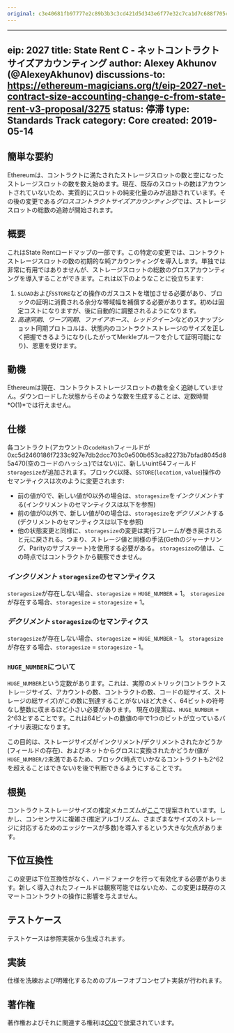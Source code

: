 ```yaml
---
original: c3e40681fb97777e2c89b3b3c3cd421d5d343e6f77e32c7ca1d7c688f705c81f
---
```


---
eip: 2027
title: State Rent C - ネットコントラクトサイズアカウンティング
author: Alexey Akhunov (@AlexeyAkhunov)
discussions-to: https://ethereum-magicians.org/t/eip-2027-net-contract-size-accounting-change-c-from-state-rent-v3-proposal/3275
status: 停滞
type: Standards Track
category: Core
created: 2019-05-14
---

## 簡単な要約
Ethereumは、コントラクトに満たされたストレージスロットの数と空になったストレージスロットの数を数え始めます。現在、既存のスロットの数はアカウントされていないため、実質的にスロットの純変化量のみが追跡されています。その後の変更である*グロスコントラクトサイズアカウンティング*では、ストレージスロットの総数の追跡が開始されます。

## 概要
これはState Rentロードマップの一部です。この特定の変更では、コントラクトストレージスロットの数の初期的な純アカウンティングを導入します。単独では非常に有用ではありませんが、ストレージスロットの総数のグロスアカウンティングを導入することができます。これは以下のようなことに役立ちます:
1. `SLOAD`および`SSTORE`などの操作のガスコストを増加させる必要があり、ブロックの証明に消費される余分な帯域幅を補償する必要があります。初めは固定コストになりますが、後に自動的に調整されるようになります。
2. *高速同期*、*ワープ同期*、*ファイアホース*、*レッドクイーン*などのスナップショット同期プロトコルは、状態内のコントラクトストレージのサイズを正しく把握できるようになり(したがってMerkleプルーフを介して証明可能になり)、恩恵を受けます。

## 動機
Ethereumは現在、コントラクトストレージスロットの数を全く追跡していません。ダウンロードした状態からそのような数を生成することは、定数時間*O(1)*では行えません。

## 仕様
各コントラクト(アカウントの`codeHash`フィールドが0xc5d2460186f7233c927e7db2dcc703c0e500b653ca82273b7bfad8045d85a470(空のコードのハッシュ)ではない)に、新しいuint64フィールド`storagesize`が追加されます。ブロック`C`以降、`SSTORE`(`location`, `value`)操作のセマンティクスは次のように変更されます:
- 前の値が0で、新しい値が0以外の場合は、`storagesize`を*インクリメント*する(インクリメントのセマンティクスは以下を参照)
- 前の値が0以外で、新しい値が0の場合は、`storagesize`を*デクリメント*する(デクリメントのセマンティクスは以下を参照)
- 他の状態変更と同様に、`storagesize`の変更は実行フレームが巻き戻されると元に戻される。つまり、ストレージ値と同様の手法(Gethのジャーナリング、Parityのサブステート)を使用する必要がある。
`storagesize`の値は、この時点ではコントラクトから観察できません。

### *インクリメント* `storagesize`のセマンティクス
`storagesize`が存在しない場合、`storagesize` = `HUGE_NUMBER` + 1。
`storagesize`が存在する場合、`storagesize` = `storagesize` + 1。

### *デクリメント* `storagesize`のセマンティクス
`storagesize`が存在しない場合、`storagesize` = `HUGE_NUMBER` - 1。
`storagesize`が存在する場合、`storagesize` = `storagesize` - 1。

### `HUGE_NUMBER`について
`HUGE_NUMBER`という定数があります。これは、実際のメトリック(コントラクトストレージサイズ、アカウントの数、コントラクトの数、コードの総サイズ、ストレージの総サイズ)がこの数に到達することがないほど大きく、64ビットの符号なし整数に収まるほど小さい必要があります。
現在の提案は、`HUGE_NUMBER` = 2^63とすることです。これは64ビットの数値の中で1つのビットが立っているバイナリ表現になります。

この目的は、ストレージサイズがインクリメント/デクリメントされたかどうか(フィールドの存在)、およびネットからグロスに変換されたかどうか(値が`HUGE_NUMBER/2`未満であるため、ブロック`C`時点でいかなるコントラクトも2^62を超えることはできない)を後で判断できるようにすることです。

## 根拠
コントラクトストレージサイズの推定メカニズムが[ここ](https://medium.com/@akhounov/estimation-approximate-of-the-size-of-contracst-in-ethereum-4642fe92d6fe)で提案されています。しかし、コンセンサスに複雑さ(推定アルゴリズム、さまざまなサイズのストレージに対応するためのエッジケースが多数)を導入するという大きな欠点があります。

## 下位互換性
この変更は下位互換性がなく、ハードフォークを行って有効化する必要があります。新しく導入されたフィールドは観察可能ではないため、この変更は既存のスマートコントラクトの操作に影響を与えません。

## テストケース
テストケースは参照実装から生成されます。

## 実装
仕様を洗練および明確化するためのプルーフオブコンセプト実装が行われます。

## 著作権
著作権およびそれに関連する権利は[CC0](../LICENSE.md)で放棄されています。